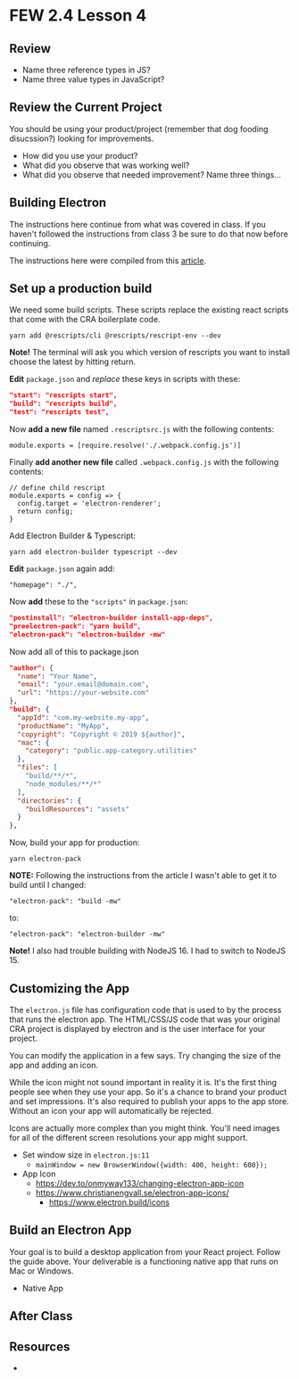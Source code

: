 # FEW 2.4 Lesson 4

## Review

- Name three reference types in JS? 
- Name three value types in JavaScript?

## Review the Current Project

You should be using your product/project (remember that dog fooding disucssion?) looking for improvements. 

- How did you use your product? 
- What did you observe that was working well?
- What did you observe that needed improvement? Name three things...

## Building Electron

The instructions here continue from what was covered in class. If you haven't followed the instructions from class 3 be sure to do that now before continuing. 

The instructions here were compiled from this [article](https://www.codementor.io/@randyfindley/how-to-build-an-electron-app-using-create-react-app-and-electron-builder-ss1k0sfer). 

## Set up a production build 

We need some build scripts. These scripts replace the existing react scripts that come with the CRA boilerplate code.

`yarn add @rescripts/cli @rescripts/rescript-env --dev`

**Note!** The terminal will ask you which version of rescripts you want to install choose the latest by hitting return. 

**Edit** `package.json` and *replace* these keys in scripts with these: 

```JSON
"start": "rescripts start",
"build": "rescripts build",
"test": "rescripts test",
```

Now **add a new file** named `.rescriptsrc.js` with the following contents:

```JS
module.exports = [require.resolve('./.webpack.config.js')]
```

Finally **add another new file** called `.webpack.config.js` with the following contents:

```JS
// define child rescript
module.exports = config => {
  config.target = 'electron-renderer';
  return config;
}
```

Add Electron Builder & Typescript:

`yarn add electron-builder typescript --dev`

**Edit** `package.json` again add:

`"homepage": "./",`

Now **add** these to the `"scripts"` in `package.json`: 

```JSON
"postinstall": "electron-builder install-app-deps",
"preelectron-pack": "yarn build",
"electron-pack": "electron-builder -mw"
```

Now add all of this to package.json

```json
"author": {
  "name": "Your Name",
  "email": "your.email@domain.com",
  "url": "https://your-website.com"
},
"build": {
  "appId": "com.my-website.my-app",
  "productName": "MyApp",
  "copyright": "Copyright © 2019 ${author}",
  "mac": {
    "category": "public.app-category.utilities"
  },
  "files": [
    "build/**/*",
    "node_modules/**/*"
  ],
  "directories": {
    "buildResources": "assets"
  }
},
```


Now, build your app for production: 

`yarn electron-pack`

**NOTE:** Following the instructions from the article I wasn't able to get it to build until I changed: 

`"electron-pack": "build -mw"` 

to:

`"electron-pack": "electron-builder -mw"`

**Note!** I also had trouble building with NodeJS 16. I had to switch to NodeJS 15. 

<!-- 
**Note!** I also added the following to the `electron.js` script. Without these my project wouldn't build.  

```JS
webPreferences: {
  nodeIntegration: true
}
``` -->

## Customizing the App

The `electron.js` file has configuration code that is used to by the process that runs the electron app. The HTML/CSS/JS code that was your original CRA project is displayed by electron and is the user interface for your project.

You can modify the application in a few says. Try changing the size of the app and adding an icon. 

While the icon might not sound important in reality it is. It's the first thing people see when they use your app. So it's a chance to brand your product and set impressions. It's also required to publish your apps to the app store. Without an icon your app will automatically be rejected. 

Icons are actually more complex than you might think. You'll need images for all of the different screen resolutions your app might support. 

- Set window size in `electron.js:11`
	- `mainWindow = new BrowserWindow({width: 400, height: 600});`
- App Icon
	- https://dev.to/onmyway133/changing-electron-app-icon
  - https://www.christianengvall.se/electron-app-icons/
	- https://www.electron.build/icons
	
## Build an Electron App

Your goal is to build a desktop application from your React project. Follow the guide above. Your deliverable is a functioning native app that runs on Mac or Windows. 

- Native App

## After Class



## Resources

- 